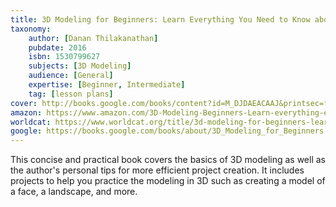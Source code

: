 ```yaml
---
title: 3D Modeling for Beginners: Learn Everything You Need to Know about 3D Modeling!
taxonomy:
	author: [Danan Thilakanathan]
	pubdate: 2016
	isbn: 1530799627
	subjects: [3D Modeling]
	audience: [General]
	expertise: [Beginner, Intermediate]
	tag: [lesson plans]
cover: http://books.google.com/books/content?id=M_DJDAEACAAJ&printsec=frontcover&img=1&zoom=1&source=gbs_api
amazon: https://www.amazon.com/3D-Modeling-Beginners-Learn-everything-ebook/dp/B01DJ2I930/ref=sr_1_1?keywords=3D+modeling+for+beginners+%3A+learn+everything+you+need+to+know+about+3D+modeling%21&qid=1575758323&sr=8-1
worldcat: https://www.worldcat.org/title/3d-modeling-for-beginners-learn-everything-you-need-to-know-about-3d-modeling/oclc/959283280&referer=brief_results
google: https://books.google.com/books/about/3D_Modeling_for_Beginners.html?hl=&id=M_DJDAEACAAJ
---
```

This concise and practical book covers the basics of 3D modeling as well as the author's personal tips for more efficient project creation.  It includes projects to help you practice the modeling in 3D such as creating a model of a face, a landscape, and more.
